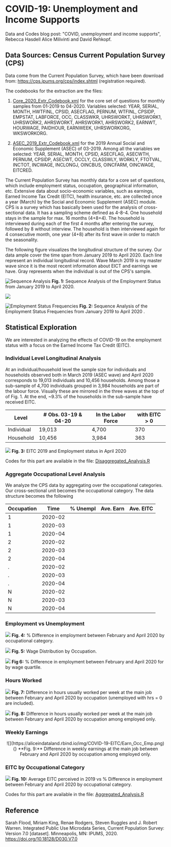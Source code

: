 # COVID-19: Unemployment and Income Supports
Data and Codes blog post: "COVID, unemployment and income supports", Rebecca Hasdell Alice Milivinti and David Rehkopf.

## Data Sources: Census Current Population Survey (CPS)

Data come from the Current Population Survey, which have been download from: https://cps.ipums.org/cps/index.shtml (registration required).

The codebooks for the extraction are the files:

1. [Core_2020_Extr_Codebook.xml](https://github.com/alice1020/COVID-unemployment-and-income-supports/blob/master/Core_2020_Extr_Codebook.xml) for the core set of questions for monthly samples from 01-2019 to 04-2020.
Variables selected: YEAR, SERIAL, MONTH, HWTFINL, CPSID, ASECFLAG, PERNUM, WTFINL, CPSIDP, EMPSTAT, LABFORCE, OCC, CLASSWKR, UHRSWORKT,  UHRSWORK1, UHRSWORK2, AHRSWORKT, AHRSWORK1, AHRSWORK2, EARNWT, HOURWAGE, PAIDHOUR, EARNWEEK, UHRSWORKORG, WKSWORKORG.
  
2. [ASEC_2019_Extr_Codebook.xml](https://github.com/alice1020/COVID-unemployment-and-income-supports/blob/master/ASEC_2019_Extr_Codebook.xml) for the 2019 Annual Social and Economic Supplement (ASEC) of 03-2019.
Among all the variables we selected: YEAR, SERIAL, MONTH, CPSID, ASECFLAG, ASECWTH, PERNUM, CPSIDP, ASECWT, OCCLY, CLASSWLY, WORKLY, FTOTVAL, INCTOT, INCWAGE, INCLONGJ, OINCBUS, OINCFARM, OINCWAGE, EITCRED.
  
The Current Population Survey has monthly data for a core set of questions, which include employment status, occupation, geographical information, etc. Extensive data about socio-economic variables, such as earnings, Earned Income Tax Credit (EITC), health insurance, etc. are collected once a year (March) by the Social and Economic Supplement (ASEC) module.
CPS is a survey which has basically been used for the analysis of cross-sectional data. It has a sampling scheme defined as 4-8-4. One household stays in the sample for max. 16 months (4+8+4). The household is interviewed during each of the first 4 months after entering the survey, followed by 8 without interview. The household is then interviewed again for 4 consecutive month, one year (4+8) after its first wave in order to match the seasonality.

The following figure visualizes the longitudinal structure of the survey. Our data ample cover the time span from January 2019 to April 2020. Each line represent an individual longitudinal record. Wave March 2019 is my master wave since it is the most recent information about EICT and earnings we have. Gray represents when the individual is out of the CPS's sample.


![Sequence Analysis](https://aliceindataland.rbind.io/img/COVID-19-EITC/Sequence_Analysis.png)
**Fig. 1:** Sequence Analysis of the Employment Status from January 2019 to April 2020.

![](https://aliceindataland.rbind.io/img/COVID-19-EITC/Legend.png)

![Employment Status Frequencies](https://aliceindataland.rbind.io/img/COVID-19-EITC/Sequence_Analysis_Density.png)
**Fig. 2:** Sequence Analysis of the Employment Status Frequencies from January 2019 to April 2020 .


## Statistical Exploration
We are interested in analyzing the effects of COVID-19 on the employment status with a focus on the Earned Income Tax Credit (EITC). 

### Individual Level Longitudinal Analysis
At an individual/household level the sample size for individuals and households observed both in March 2019 (ASEC wave) and April 2020  corresponds to 19,013 individuals and 10,456 households. Among those a sub-sample of 4,700 individuals grouped in 3,984 households are part of the labour force. Visually these are mirrored in the three waves at the top of of Fig. 1. At the end, ~9.3% of the households in the sub-sample have received EITC.

|   Level    | # Obs. 03-19 & 04-20 | In the Labor Force | with EITC > 0 |
|------------|----------------------|--------------------|---------------|
| Individual |        19,013        |        4,700       |       370     |         
| Household  |        10,456        |        3,984       |       363     |


![](https://aliceindataland.rbind.io/img/COVID-19-EITC/EITC_Emp_Sub_W.png)
**Fig. 3:** EITC 2019 and Employment status in April 2020


Codes for this part are available in the file: [Disaggregated_Analysis.R](https://github.com/alice1020/COVID-unemployment-and-income-supports/blob/master/Disaggregated_analysis.R)


### Aggregate Occupational Level Analysis

We analyze the CPS data by aggregating over the occupational categories. Our cross-sectional unit becomes the occupational category. The data structure becomes the following


| Occupation |   Time  | % Unempl | Ave. Earn | Ave. EITC | 
|------------|---------|--------- |-----------|-----------|
|      1     | 2020-02 |          |           |           |
|      1     | 2020-03 |          |           |           |
|      1     | 2020-04 |          |           |           |
|      2     | 2020-02 |          |           |           |
|      2     | 2020-03 |          |           |           |
|      2     | 2020-04 |          |           |           |
|      .     | 2020-02 |          |           |           |
|      .     | 2020-03 |          |           |           |
|      .     | 2020-04 |          |           |           |
|      N     | 2020-02 |          |           |           |
|      N     | 2020-03 |          |           |           |
|      N     | 2020-04 |          |           |           |


### Employment vs Unemployment


![](https://aliceindataland.rbind.io/img/COVID-19-EITC/Empl_Occ.png)
**Fig. 4:** % Difference in employment between February and April 2020 by occupational category.



![](https://aliceindataland.rbind.io/img/COVID-19-EITC/W_Dist_Rout.png)
**Fig. 5:** Wage Distribution by Occupation.



![](https://aliceindataland.rbind.io/img/COVID-19-EITC/Empl_Rout.png)
**Fig 6:** % Difference in employment between February and April 2020 for by wage quartile. 


### Hours Worked


![](https://aliceindataland.rbind.io/img/COVID-19-EITC/Hrs_Occ.png)
**Fig. 7:** Difference in hours usually worked per week at the main job between February and April 2020 by occupation (unemployed with hrs = 0 are included).



![](https://aliceindataland.rbind.io/img/COVID-19-EITC/Hrs_Occ_Emp.png)
**Fig. 8:** Difference in hours usually worked per week at the main job between February and April 2020 by occupation among employed only.

### Weekly Earnings

<center>
![](https://aliceindataland.rbind.io/img/COVID-19-EITC/Earn_Occ_Emp.png){}
**Fig. 9:** Difference in weekly earnings at the main job between February and April 2020 by occupation among employed only.
</center>


### EITC by Occupational Category


![](https://aliceindataland.rbind.io/img/COVID-19-EITC/EITC_Occ.png)
**Fig. 10:** Average EITC perceived in 2019 vs % Difference in employment between February and April 2020 by occupational category.


Codes for this part are available in the file:
[Aggregated_Analysis.R](https://github.com/alice1020/COVID-unemployment-and-income-supports/blob/master/Aggregated_Analysis.R)

  
## Reference
Sarah Flood, Miriam King, Renae Rodgers, Steven Ruggles and J. Robert Warren. Integrated Public Use Microdata Series, Current Population Survey: Version 7.0 [dataset]. Minneapolis, MN: IPUMS, 2020. https://doi.org/10.18128/D030.V7.0

